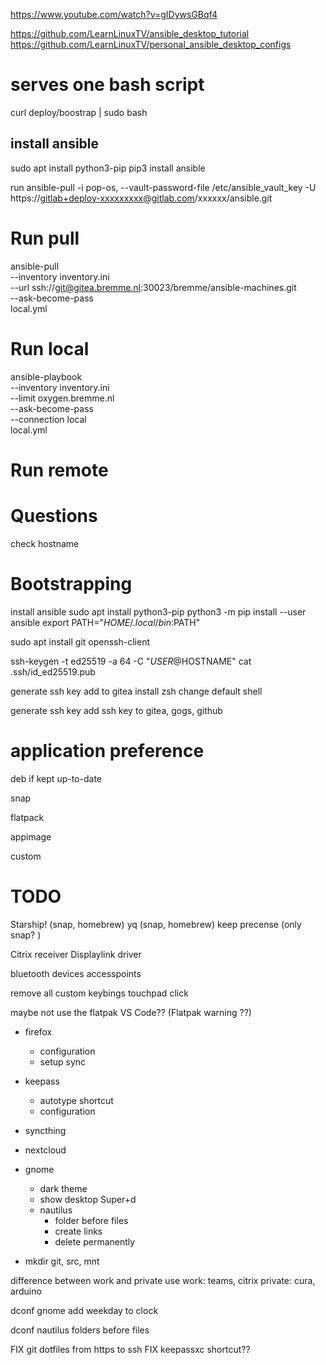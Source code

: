 https://www.youtube.com/watch?v=gIDywsGBqf4

https://github.com/LearnLinuxTV/ansible_desktop_tutorial
https://github.com/LearnLinuxTV/personal_ansible_desktop_configs


# serves one bash script
curl deploy/boostrap | sudo bash

## install ansible
sudo apt install python3-pip
pip3 install ansible

run ansible-pull -i pop-os, --vault-password-file /etc/ansible_vault_key -U https://gitlab+deploy-xxxxxxxxx@gitlab.com/xxxxxx/ansible.git

# Run pull

ansible-pull \
    --inventory inventory.ini \
    --url ssh://git@gitea.bremme.nl:30023/bremme/ansible-machines.git \
    --ask-become-pass \
    local.yml

# Run local

ansible-playbook \
    --inventory inventory.ini \
    --limit oxygen.bremme.nl \
    --ask-become-pass \
    --connection local \
    local.yml

# Run remote

# Questions

check hostname

# Bootstrapping



install ansible
    sudo apt install python3-pip
    python3 -m pip install --user ansible
    export PATH="$HOME/.local/bin:$PATH"

sudo apt install git openssh-client


ssh-keygen -t ed25519 -a 64 -C "$USER@$HOSTNAME"
cat .ssh/id_ed25519.pub

generate ssh key
add to gitea
install zsh
change default shell

generate ssh key
add ssh key to gitea, gogs, github

# application preference

deb if kept up-to-date

snap

flatpack

appimage

custom


# TODO

Starship! (snap, homebrew)
yq (snap, homebrew)
keep precense (only snap? )

Citrix receiver
Displaylink driver

bluetooth devices
accesspoints

remove all custom keybings
touchpad click

maybe not use the flatpak VS Code?? (Flatpak warning ??)


* firefox
    * configuration
    * setup sync
* keepass
    * autotype shortcut
    * configuration
* syncthing
* nextcloud
* gnome
    * dark theme
    * show desktop Super+d
    * nautilus
        * folder before files
        * create links
        * delete permanently

* mkdir git, src, mnt



difference between work and private use
work:       teams, citrix
private:    cura, arduino


dconf   gnome   add weekday to clock

dconf   nautilus
            folders before files


FIX git dotfiles from https to ssh
FIX keepassxc shortcut??